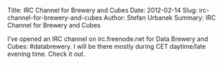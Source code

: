 Title: IRC Channel for Brewery and Cubes
Date: 2012-02-14
Slug: irc-channel-for-brewery-and-cubes
Author: Stefan Urbanek
Summary: IRC Channel for Brewery and Cubes

<p>I&#8217;ve opened an IRC channel on irc.freenode.net for Data Brewery and Cubes: #databrewery. I will be there mostly during CET daytime/late evening time. Check it out.</p>